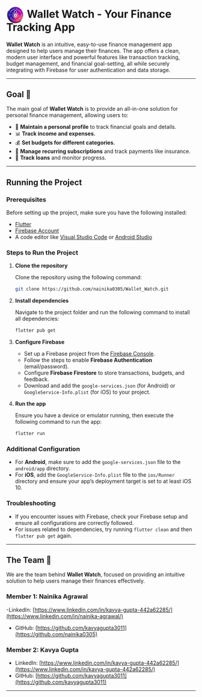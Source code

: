 # <img src="assets/ourLogo.png" alt="Wallet Watch Logo" width="48" height="48" style="vertical-align:bottom; margin-bottom: -8px;"> <span style="line-height: 1.2;">Wallet Watch - Your Finance Tracking App</span>



<p><strong>Wallet Watch</strong> is an intuitive, easy-to-use finance management app designed to help users manage their finances. The app offers a clean, modern user interface and powerful features like transaction tracking, budget management, and financial goal-setting, all while securely integrating with Firebase for user authentication and data storage.</p>

---

## Goal :dart: 

The main goal of **Wallet Watch** is to provide an all-in-one solution for personal finance management, allowing users to:
- 👤 **Maintain a personal profile** to track financial goals and details.
- 📊 **Track income and expenses.**
- 💰 **Set budgets for different categories.**
- 📅 **Manage recurring subscriptions** and track payments like insurance.
- 💸 **Track loans** and monitor progress.
---

## Running the Project

### Prerequisites

Before setting up the project, make sure you have the following installed:

- [Flutter](https://flutter.dev/docs/get-started/install)
- [Firebase Account](https://firebase.google.com/)
- A code editor like [Visual Studio Code](https://code.visualstudio.com/) or [Android Studio](https://developer.android.com/studio)

### Steps to Run the Project

1. **Clone the repository**

   Clone the repository using the following command:

   ```bash
   git clone https://github.com/nainika0305/Wallet_Watch.git
   ```

2. **Install dependencies**

   Navigate to the project folder and run the following command to install all dependencies:

   ```bash
   flutter pub get
   ```

3. **Configure Firebase**

   - Set up a Firebase project from the [Firebase Console](https://console.firebase.google.com/).
   - Follow the steps to enable **Firebase Authentication** (email/password).
   - Configure **Firebase Firestore** to store transactions, budgets, and feedback.
   - Download and add the `google-services.json` (for Android) or `GoogleService-Info.plist` (for iOS) to your project.

4. **Run the app**

   Ensure you have a device or emulator running, then execute the following command to run the app:

   ```bash
   flutter run
   ```

### Additional Configuration

- For **Android**, make sure to add the `google-services.json` file to the `android/app` directory.
- For **iOS**, add the `GoogleService-Info.plist` file to the `ios/Runner` directory and ensure your app’s deployment target is set to at least iOS 10.

### Troubleshooting

- If you encounter issues with Firebase, check your Firebase setup and ensure all configurations are correctly followed.
- For issues related to dependencies, try running `flutter clean` and then `flutter pub get` again.


---

## The Team 👥



We are the team behind **Wallet Watch**, focused on providing an intuitive solution to help users manage their finances effectively.

### Member 1: Nainika Agrawal
-LinkedIn: [https://www.linkedin.com/in/kavya-gupta-442a62285/](https://www.linkedin.com/in/nainika-agrawal/)
- GitHub: [https://github.com/kavyagupta3011](https://github.com/nainika0305)

### Member 2: Kavya Gupta
- LinkedIn: [https://www.linkedin.com/in/kavya-gupta-442a62285/](https://www.linkedin.com/in/kavya-gupta-442a62285/)
- GitHub: [https://github.com/kavyagupta3011](https://github.com/kavyagupta3011)

---





